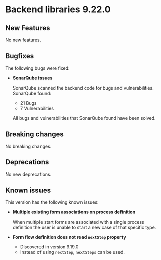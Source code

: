 # Backend libraries 9.22.0

## New Features

No new features.

## Bugfixes

The following bugs were fixed:

* **SonarQube issues**

  SonarQube scanned the backend code for bugs and vulnerabilities. SonarQube found:
  - 21 Bugs
  - 7 Vulnerabilities

  All bugs and vulnerabilities that SonarQube found have been solved.

## Breaking changes

No breaking changes.

## Deprecations

No new deprecations.

## Known issues

This version has the following known issues:

* **Multiple existing form associations on process definition**

  When multiple start forms are associated with a single process definition the user is unable to start a new case of
  that specific type.

* **Form flow definition does not read `nextStep` property**
  * Discovered in version 9.19.0
  * Instead of using `nextStep`, `nextSteps` can be used.
